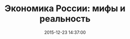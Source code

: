 ---
layout: post
title: "Экономика России: мифы и реальность"
date: 2015-12-23 14:37:00
file: http://zapsm.github.io/audio/2017-06-08-экономика-россии.mp3
file_itunes: http://zapsm.github.io/audio/2017-06-08-экономика-россии.m4a
excerpt: Гость программы - Андрей Илларионов
summary: Гость программы - Андрей Илларионов
duration: "01:01:30"
length: "37959744"
explicit: "no"
block: "no"
---